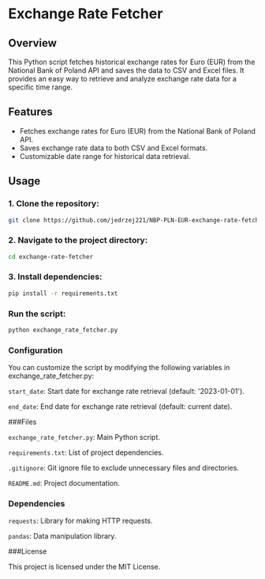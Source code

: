 # Exchange Rate Fetcher

## Overview

This Python script fetches historical exchange rates for Euro (EUR) from the National Bank of Poland API and saves the data to CSV and Excel files. It provides an easy way to retrieve and analyze exchange rate data for a specific time range.

## Features

- Fetches exchange rates for Euro (EUR) from the National Bank of Poland API.
- Saves exchange rate data to both CSV and Excel formats.
- Customizable date range for historical data retrieval.

## Usage

### 1. Clone the repository:

```bash
git clone https://github.com/jedrzej221/NBP-PLN-EUR-exchange-rate-fetcher.git
```
### 2. Navigate to the project directory:
```bash
cd exchange-rate-fetcher
```
### 3. Install dependencies:
```bash
pip install -r requirements.txt
```
### Run the script:
```bash
python exchange_rate_fetcher.py
```
### Configuration
You can customize the script by modifying the following variables in exchange_rate_fetcher.py:

`start_date`: Start date for exchange rate retrieval (default: '2023-01-01').

`end_date`: End date for exchange rate retrieval (default: current date).

###Files

`exchange_rate_fetcher.py`: Main Python script.

`requirements.txt`: List of project dependencies.

`.gitignore`: Git ignore file to exclude unnecessary files and directories.

`README.md`: Project documentation.

### Dependencies

`requests`: Library for making HTTP requests.

`pandas`: Data manipulation library.

###License

This project is licensed under the MIT License.